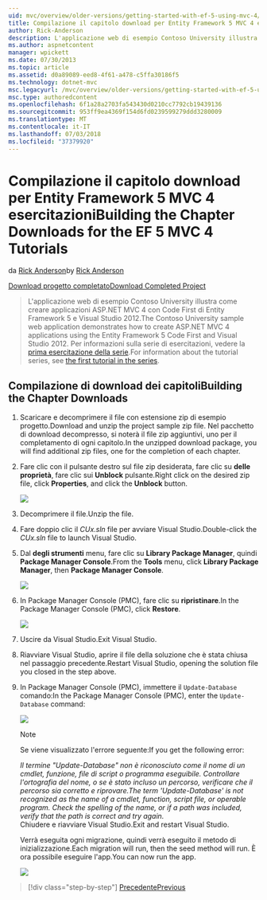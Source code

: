 ```yaml
---
uid: mvc/overview/older-versions/getting-started-with-ef-5-using-mvc-4/building-the-ef5-mvc4-chapter-downloads
title: Compilazione il capitolo download per Entity Framework 5 MVC 4 esercitazioni | Microsoft Docs
author: Rick-Anderson
description: L'applicazione web di esempio Contoso University illustra come creare applicazioni ASP.NET MVC 4 con Code First di Entity Framework 5 e Visual Studio...
ms.author: aspnetcontent
manager: wpickett
ms.date: 07/30/2013
ms.topic: article
ms.assetid: d0a89089-eed8-4f61-a478-c5ffa30186f5
ms.technology: dotnet-mvc
msc.legacyurl: /mvc/overview/older-versions/getting-started-with-ef-5-using-mvc-4/building-the-ef5-mvc4-chapter-downloads
msc.type: authoredcontent
ms.openlocfilehash: 6f1a28a2703fa543430d0210cc7792cb19439136
ms.sourcegitcommit: 953ff9ea4369f154d6fd0239599279ddd3280009
ms.translationtype: MT
ms.contentlocale: it-IT
ms.lasthandoff: 07/03/2018
ms.locfileid: "37379920"
---
```

<a name="building-the-chapter-downloads-for-the-ef-5-mvc-4-tutorials"></a><span data-ttu-id="38dc7-103">Compilazione il capitolo download per Entity Framework 5 MVC 4 esercitazioni</span><span class="sxs-lookup"><span data-stu-id="38dc7-103">Building the Chapter Downloads for the EF 5 MVC 4 Tutorials</span></span>
====================
<span data-ttu-id="38dc7-104">da [Rick Anderson](https://github.com/Rick-Anderson)</span><span class="sxs-lookup"><span data-stu-id="38dc7-104">by [Rick Anderson](https://github.com/Rick-Anderson)</span></span>

[<span data-ttu-id="38dc7-105">Download progetto completato</span><span class="sxs-lookup"><span data-stu-id="38dc7-105">Download Completed Project</span></span>](http://code.msdn.microsoft.com/Getting-Started-with-dd0e2ed8)

> <span data-ttu-id="38dc7-106">L'applicazione web di esempio Contoso University illustra come creare applicazioni ASP.NET MVC 4 con Code First di Entity Framework 5 e Visual Studio 2012.</span><span class="sxs-lookup"><span data-stu-id="38dc7-106">The Contoso University sample web application demonstrates how to create ASP.NET MVC 4 applications using the Entity Framework 5 Code First and Visual Studio 2012.</span></span> <span data-ttu-id="38dc7-107">Per informazioni sulla serie di esercitazioni, vedere la [prima esercitazione della serie](creating-an-entity-framework-data-model-for-an-asp-net-mvc-application.md).</span><span class="sxs-lookup"><span data-stu-id="38dc7-107">For information about the tutorial series, see [the first tutorial in the series](creating-an-entity-framework-data-model-for-an-asp-net-mvc-application.md).</span></span>


## <a name="building-the-chapter-downloads"></a><span data-ttu-id="38dc7-108">Compilazione di download dei capitoli</span><span class="sxs-lookup"><span data-stu-id="38dc7-108">Building the Chapter Downloads</span></span>

1. <span data-ttu-id="38dc7-109">Scaricare e decomprimere il file con estensione zip di esempio progetto.</span><span class="sxs-lookup"><span data-stu-id="38dc7-109">Download and unzip the  project sample zip file.</span></span> <span data-ttu-id="38dc7-110">Nel pacchetto di download decompresso, si noterà il file zip aggiuntivi, uno per il completamento di ogni capitolo.</span><span class="sxs-lookup"><span data-stu-id="38dc7-110">In the unzipped download package, you will find additional zip files, one for the completion of each chapter.</span></span>
2. <span data-ttu-id="38dc7-111">Fare clic con il pulsante destro sul file zip desiderata, fare clic su **delle proprietà**, fare clic sui **Unblock** pulsante.</span><span class="sxs-lookup"><span data-stu-id="38dc7-111">Right click on the desired zip file, click **Properties**, and click the **Unblock** button.</span></span>  
  
    ![](building-the-ef5-mvc4-chapter-downloads/_static/image1.png)
3. <span data-ttu-id="38dc7-112">Decomprimere il file.</span><span class="sxs-lookup"><span data-stu-id="38dc7-112">Unzip the file.</span></span>
4. <span data-ttu-id="38dc7-113">Fare doppio clic il *CUx.sln* file per avviare Visual Studio.</span><span class="sxs-lookup"><span data-stu-id="38dc7-113">Double-click the *CUx.sln* file to launch Visual Studio.</span></span>
5. <span data-ttu-id="38dc7-114">Dal **degli strumenti** menu, fare clic su **Library Package Manager**, quindi **Package Manager Console**.</span><span class="sxs-lookup"><span data-stu-id="38dc7-114">From the **Tools** menu, click **Library Package Manager**, then **Package Manager Console**.</span></span>  
  
    ![](building-the-ef5-mvc4-chapter-downloads/_static/image2.png)
6. <span data-ttu-id="38dc7-115">In Package Manager Console (PMC), fare clic su **ripristinare**.</span><span class="sxs-lookup"><span data-stu-id="38dc7-115">In the Package Manager Console (PMC), click **Restore**.</span></span>  
  
    ![](building-the-ef5-mvc4-chapter-downloads/_static/image3.png)
7. <span data-ttu-id="38dc7-116">Uscire da Visual Studio.</span><span class="sxs-lookup"><span data-stu-id="38dc7-116">Exit Visual Studio.</span></span>
8. <span data-ttu-id="38dc7-117">Riavviare Visual Studio, aprire il file della soluzione che è stata chiusa nel passaggio precedente.</span><span class="sxs-lookup"><span data-stu-id="38dc7-117">Restart Visual Studio, opening the solution file you closed in the step above.</span></span>
9. <span data-ttu-id="38dc7-118">In Package Manager Console (PMC), immettere il `Update-Database` comando:</span><span class="sxs-lookup"><span data-stu-id="38dc7-118">In the Package Manager Console (PMC), enter the `Update-Database` command:</span></span>  
  
    ![](building-the-ef5-mvc4-chapter-downloads/_static/image4.png)  

    > [!NOTE]
    > <span data-ttu-id="38dc7-119">Se viene visualizzato l'errore seguente:</span><span class="sxs-lookup"><span data-stu-id="38dc7-119">If you get the following error:</span></span>  
    >   
    >  <span data-ttu-id="38dc7-120">*Il termine "Update-Database" non è riconosciuto come il nome di un cmdlet, funzione, file di script o programma eseguibile. Controllare l'ortografia del nome, o se è stato incluso un percorso, verificare che il percorso sia corretto e riprovare.*</span><span class="sxs-lookup"><span data-stu-id="38dc7-120">*The term 'Update-Database' is not recognized as the name of a cmdlet, function, script file, or operable program. Check the spelling of the name, or if a path was included, verify that the path is correct and try again.*</span></span>  
    > <span data-ttu-id="38dc7-121">Chiudere e riavviare Visual Studio.</span><span class="sxs-lookup"><span data-stu-id="38dc7-121">Exit and restart Visual Studio.</span></span>

    <span data-ttu-id="38dc7-122">Verrà eseguita ogni migrazione, quindi verrà eseguito il metodo di inizializzazione.</span><span class="sxs-lookup"><span data-stu-id="38dc7-122">Each migration will run, then the seed method will run.</span></span> <span data-ttu-id="38dc7-123">È ora possibile eseguire l'app.</span><span class="sxs-lookup"><span data-stu-id="38dc7-123">You can now run the app.</span></span>

    ![](building-the-ef5-mvc4-chapter-downloads/_static/image5.png)

> [!div class="step-by-step"]
> [<span data-ttu-id="38dc7-124">Precedente</span><span class="sxs-lookup"><span data-stu-id="38dc7-124">Previous</span></span>](advanced-entity-framework-scenarios-for-an-mvc-web-application.md)
